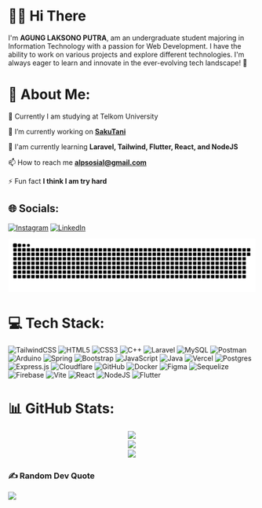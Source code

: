 # 👋🏻 Hi There
I'm **AGUNG LAKSONO PUTRA**, am an undergraduate student majoring in Information Technology with a passion for Web Development. I have the ability to work on various projects and explore different technologies. I'm always eager to learn and innovate in the ever-evolving tech landscape! 🚀

# 💫 About Me:
📖 Currently I am studying at Telkom University  

🔭 I’m currently working on **[SakuTani](https://github.com/agunglaksonoputra/SakuTani.git)**  

🌱 I'am currently learning **Laravel, Tailwind, Flutter, React, and NodeJS**  

📫 How to reach me **alpsosial@gmail.com**  

⚡ Fun fact **I think I am try hard**

## 🌐 Socials:
[![Instagram](https://img.shields.io/badge/Instagram-%23E4405F.svg?logo=Instagram&logoColor=white)](https://instagram.com/147.alp) [![LinkedIn](https://img.shields.io/badge/LinkedIn-%230077B5.svg?logo=linkedin&logoColor=white)](https://linkedin.com/in/agunglaksonoputra) 

<div align="center">
  <picture>
    <source media="(prefers-color-scheme: dark)" srcset="https://github.com/agunglaksonoputra/agunglaksonoputra/blob/manual-run-output/docker/github-contribution-grid-snake-dark.svg" />
    <source media="(prefers-color-scheme: light)" srcset="https://github.com/agunglaksonoputra/agunglaksonoputra/blob/manual-run-output/docker/github-contribution-grid-snake.gif" />
    <img alt="github-snake" src="https://github.com/agunglaksonoputra/agunglaksonoputra/blob/manual-run-output/docker/github-contribution-grid-snake.svg" />
  </picture>
</div>

# 💻 Tech Stack:

![TailwindCSS](https://img.shields.io/badge/TailwindCSS-%2338B2AC.svg?style=flat&logo=tailwind-css&logoColor=white) ![HTML5](https://img.shields.io/badge/HTML5-%23E34F26.svg?style=flat&logo=html5&logoColor=white) ![CSS3](https://img.shields.io/badge/CSS3-%231572B6.svg?style=flat&logo=css3&logoColor=white) ![C++](https://img.shields.io/badge/C++-%2300599C.svg?style=flat&logo=c%2B%2B&logoColor=white) ![Laravel](https://img.shields.io/badge/Laravel-%23FF2D20.svg?style=flat&logo=laravel&logoColor=white) ![MySQL](https://img.shields.io/badge/MySQL-4479A1.svg?style=flat&logo=mysql&logoColor=white) ![Postman](https://img.shields.io/badge/Postman-FF6C37?style=flat&logo=postman&logoColor=white) ![Arduino](https://img.shields.io/badge/-Arduino-00979D?style=flat&logo=Arduino&logoColor=white) ![Spring](https://img.shields.io/badge/Spring-%236DB33F.svg?style=flat&logo=spring&logoColor=white) ![Bootstrap](https://img.shields.io/badge/Bootstrap-%238511FA.svg?style=flat&logo=bootstrap&logoColor=white) ![JavaScript](https://img.shields.io/badge/Javascript-%23323330.svg?style=flat&logo=javascript&logoColor=%23F7DF1E) ![Java](https://img.shields.io/badge/Java-%23ED8B00.svg?style=flat&logo=openjdk&logoColor=white) ![Vercel](https://img.shields.io/badge/Vercel-%23000000.svg?style=flat&logo=vercel&logoColor=white) ![Postgres](https://img.shields.io/badge/postgres-%23316192.svg?style=flat&logo=postgresql&logoColor=white) ![Express.js](https://img.shields.io/badge/express.js-%23404d59.svg?style=flat&logo=express&logoColor=%2361DAFB) ![Cloudflare](https://img.shields.io/badge/Cloudflare-F38020?style=flat&logo=Cloudflare&logoColor=white) ![GitHub](https://img.shields.io/badge/github-%23121011.svg?style=flat&logo=github&logoColor=white) ![Docker](https://img.shields.io/badge/docker-%230db7ed.svg?style=flat&logo=docker&logoColor=white) ![Figma](https://img.shields.io/badge/figma-%23F24E1E.svg?style=flat&logo=figma&logoColor=white) ![Sequelize](https://img.shields.io/badge/Sequelize-52B0E7?style=flat&logo=Sequelize&logoColor=white) ![Firebase](https://img.shields.io/badge/firebase-a08021?style=flat&logo=firebase&logoColor=ffcd34) ![Vite](https://img.shields.io/badge/vite-%23646CFF.svg?style=flat&logo=vite&logoColor=white) ![React](https://img.shields.io/badge/react-%2320232a.svg?style=flat&logo=react&logoColor=%2361DAFB) ![NodeJS](https://img.shields.io/badge/node.js-6DA55F?style=flat&logo=node.js&logoColor=white) ![Flutter](https://img.shields.io/badge/Flutter-%2302569B.svg?style=flat&logo=Flutter&logoColor=white)
# 📊 GitHub Stats:
<div align="center">

![](https://github-readme-stats.vercel.app/api?username=agunglaksonoputra&theme=dark&hide_border=false&include_all_commits=false&count_private=false)<br/>
![](https://github-readme-streak-stats.herokuapp.com/?user=agunglaksonoputra&theme=dark&hide_border=false)<br/>
![](https://github-readme-stats.vercel.app/api/top-langs/?username=agunglaksonoputra&theme=dark&hide_border=false&include_all_commits=false&count_private=false&layout=compact)
  
</div>


### ✍️ Random Dev Quote
![](https://quotes-github-readme.vercel.app/api?type=horizontal&theme=radical)

<!-- Proudly created with GPRM ( https://gprm.itsvg.in ) -->

<!--
**agunglaksonoputra/agunglaksonoputra** is a ✨ _special_ ✨ repository because its `README.md` (this file) appears on your GitHub profile.

Here are some ideas to get you started:

- 🔭 I’m currently working on ...
- 🌱 I’m currently learning ...
- 👯 I’m looking to collaborate on ...
- 🤔 I’m looking for help with ...
- 💬 Ask me about ...
- 📫 How to reach me: ...
- 😄 Pronouns: ...
- ⚡ Fun fact: ...
-->
